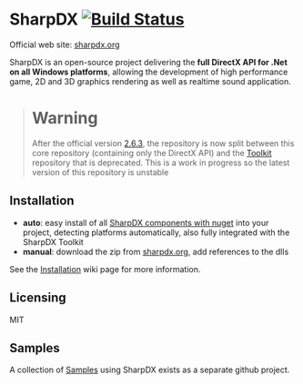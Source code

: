 # SharpDX [![Build Status](http://build.sharpdx.org/app/rest/builds/project:SharpDX/statusIcon)](http://build.sharpdx.org/project.html?projectId=SharpDX&guest=1)

Official web site: [sharpdx.org](http://sharpdx.org)

SharpDX is an open-source project delivering the **full DirectX API for .Net on all Windows platforms**, allowing the development of high performance game, 2D and 3D graphics rendering as well as realtime sound application.

> # Warning
> After the official version [2.6.3](0ffe4dd3e93956286f89030f9fd55d0a3c8d06bd), the repository is now split between this core repository (containing only the DirectX API) and the [Toolkit](https://github.com/sharpdx/Toolkit) repository that is deprecated. This is a work in progress so  the latest version of this repository is unstable 

## Installation

- **auto**: easy install of all [SharpDX components with nuget](http://nuget.org/packages?q=sharpdx) into your project, detecting platforms automatically, also fully integrated with the SharpDX Toolkit
- **manual**: download the zip from [sharpdx.org](http://sharpdx.org), add references to the dlls

See the [Installation][Installation] wiki page for more information.

## Licensing
 
MIT

## Samples

A collection of [Samples](https://github.com/sharpdx/SharpDX-Samples) using SharpDX exists as a separate github project.

[Installation]: https://github.com/sharpdx/SharpDX/wiki/Installation
